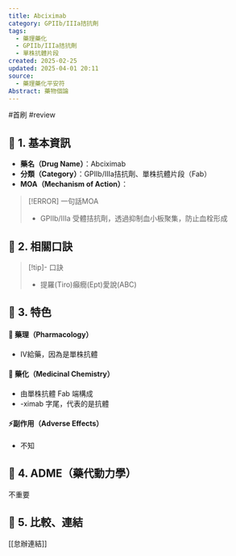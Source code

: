 ```yaml
---
title: Abciximab
category: GPIIb/IIIa拮抗劑
tags:
  - 藥理藥化
  - GPIIb/IIIa拮抗劑
  - 單株抗體片段
created: 2025-02-25
updated: 2025-04-01 20:11
source:
  - 藥理藥化平安符
Abstract: 藥物個論
---
```

#首刷 #review 
## 🔹 1. 基本資訊
- **藥名（Drug Name）**：Abciximab
- **分類（Category）**：GPIIb/IIIa拮抗劑、單株抗體片段（Fab）
- **MOA（Mechanism of Action）**：
> [!ERROR] 一句話MOA
> - GPIIb/IIIa 受體拮抗劑，透過抑制血小板聚集，防止血栓形成




## 🔹 2. 相關口訣
> [!tip]- 口訣
> - 提羅(Tiro)癲癇(Ept)愛說(ABC)

## 🔹 3. 特色
#### 🧪 藥理（Pharmacology）

- IV給藥，因為是單株抗體

#### 🧬 藥化（Medicinal Chemistry）
- 由單株抗體 Fab 端構成
- -ximab 字尾，代表的是抗體


#### ⚡副作用（Adverse Effects）
- 不知


## 🔹 4. ADME（藥代動力學）
 不重要
## 🔹 5. 比較、連結

[[怠辦連結]]